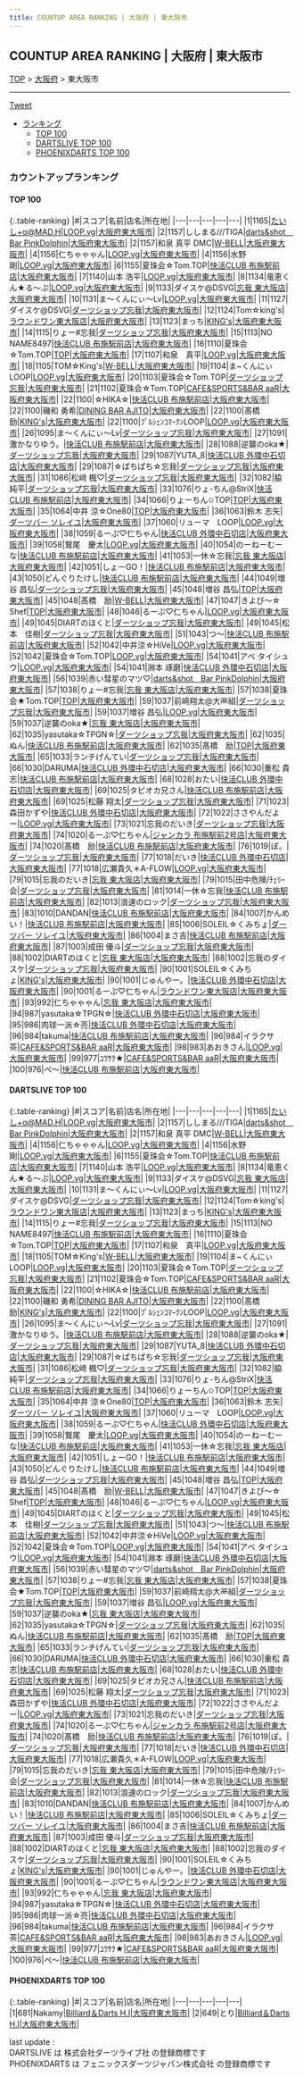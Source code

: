 ```yaml
---
title: COUNTUP AREA RANKING | 大阪府 | 東大阪市
---
```

## COUNTUP AREA RANKING | 大阪府 | 東大阪市

[TOP](/darts/rank/) > [大阪府](/darts/rank/大阪府/) > 東大阪市

___

<a href="https://twitter.com/share?ref_src=twsrc%5Etfw" data-text="COUNTUP AREA RANKING | 大阪府東大阪市" class="twitter-share-button" data-hashtags="DARTSLIVE,PHOENIXDARTS,darts,ダーツ" data-show-count="false">Tweet</a>

* [ランキング](#カウントアップランキング)
    * [TOP 100](#top-100)
    * [DARTSLIVE TOP 100](#dartslive-top-100)
    * [PHOENIXDARTS TOP 100](#phoenixdarts-top-100)

### カウントアップランキング

#### TOP 100



{:.table-ranking}
|#|スコア|名前|店名|所在地|
|---|---|---|---|---|
|1|1165|<span class="rank-name-dl">たいし+α@MAD.H</span>|<a href="https://search.dartslive.com/jp/shop/b6948111c4dc3945b21333aee1bd51e4">LOOP.vg</a>|<a href="/darts/rank/大阪府/東大阪市">大阪府東大阪市</a>|
|2|1157|<span class="rank-name-dl">ししまる///TIGA</span>|<a href="https://search.dartslive.com/jp/shop/57e3c0ca561370800d9b047a20a7ba1e">darts&shot　Bar PinkDolphin</a>|<a href="/darts/rank/大阪府/東大阪市">大阪府東大阪市</a>|
|2|1157|<span class="rank-name-dl">和泉 真平 DMC</span>|<a href="https://search.dartslive.com/jp/shop/b031f60216b38cc928032249b44395af">W-BELL</a>|<a href="/darts/rank/大阪府/東大阪市">大阪府東大阪市</a>|
|4|1156|<span class="rank-name-dl">仁ちゃゃゃん</span>|<a href="https://search.dartslive.com/jp/shop/b6948111c4dc3945b21333aee1bd51e4">LOOP.vg</a>|<a href="/darts/rank/大阪府/東大阪市">大阪府東大阪市</a>|
|4|1156|<span class="rank-name-dl">水野 剛</span>|<a href="https://search.dartslive.com/jp/shop/b6948111c4dc3945b21333aee1bd51e4">LOOP.vg</a>|<a href="/darts/rank/大阪府/東大阪市">大阪府東大阪市</a>|
|6|1155|<span class="rank-name-dl">夏珠会☆Tom.TOP</span>|<a href="https://search.dartslive.com/jp/shop/c7557ee3c7fea4acfec1ae84bb28bd87">快活CLUB 布施駅前店</a>|<a href="/darts/rank/大阪府/東大阪市">大阪府東大阪市</a>|
|7|1140|<span class="rank-name-dl">山本 浩平</span>|<a href="https://search.dartslive.com/jp/shop/b6948111c4dc3945b21333aee1bd51e4">LOOP.vg</a>|<a href="/darts/rank/大阪府/東大阪市">大阪府東大阪市</a>|
|8|1134|<span class="rank-name-dl">竜恵くん★る〜ぷ</span>|<a href="https://search.dartslive.com/jp/shop/b6948111c4dc3945b21333aee1bd51e4">LOOP.vg</a>|<a href="/darts/rank/大阪府/東大阪市">大阪府東大阪市</a>|
|9|1133|<span class="rank-name-dl">ダイスケ@DSVG</span>|<a href="https://search.dartslive.com/jp/shop/ac96236d2cf4abce58d385ea46352d8f">忘我 東大阪店</a>|<a href="/darts/rank/大阪府/東大阪市">大阪府東大阪市</a>|
|10|1131|<span class="rank-name-dl">ま〜くんにぃ〜Lv</span>|<a href="https://search.dartslive.com/jp/shop/b6948111c4dc3945b21333aee1bd51e4">LOOP.vg</a>|<a href="/darts/rank/大阪府/東大阪市">大阪府東大阪市</a>|
|11|1127|<span class="rank-name-dl">ダイスケ@DSVG</span>|<a href="https://search.dartslive.com/jp/shop/1827fb2869413bc9790ab824ce8730e5">ダーツショップ忘我</a>|<a href="/darts/rank/大阪府/東大阪市">大阪府東大阪市</a>|
|12|1124|<span class="rank-name-dl">Tom☆king&#x27;s</span>|<a href="https://search.dartslive.com/jp/shop/bc77c51069abed420d9b047a20a7ba1e">ラウンドワン東大阪店</a>|<a href="/darts/rank/大阪府/東大阪市">大阪府東大阪市</a>|
|13|1123|<span class="rank-name-dl">まっち</span>|<a href="https://search.dartslive.com/jp/shop/c2203ad72cfd71e9a3f63593b5358cc4">KING's</a>|<a href="/darts/rank/大阪府/東大阪市">大阪府東大阪市</a>|
|14|1115|<span class="rank-name-dl">りょー#忘我</span>|<a href="https://search.dartslive.com/jp/shop/1827fb2869413bc9790ab824ce8730e5">ダーツショップ忘我</a>|<a href="/darts/rank/大阪府/東大阪市">大阪府東大阪市</a>|
|15|1113|<span class="rank-name-dl">NO NAME8497</span>|<a href="https://search.dartslive.com/jp/shop/c7557ee3c7fea4acfec1ae84bb28bd87">快活CLUB 布施駅前店</a>|<a href="/darts/rank/大阪府/東大阪市">大阪府東大阪市</a>|
|16|1110|<span class="rank-name-dl">夏珠会☆Tom.TOP</span>|<a href="https://search.dartslive.com/jp/shop/ed7bc028d0a626e20d9b047a20a7ba1e">TOP</a>|<a href="/darts/rank/大阪府/東大阪市">大阪府東大阪市</a>|
|17|1107|<span class="rank-name-dl">和泉　真平</span>|<a href="https://search.dartslive.com/jp/shop/b6948111c4dc3945b21333aee1bd51e4">LOOP.vg</a>|<a href="/darts/rank/大阪府/東大阪市">大阪府東大阪市</a>|
|18|1105|<span class="rank-name-dl">TOM☆King&#x27;s</span>|<a href="https://search.dartslive.com/jp/shop/b031f60216b38cc928032249b44395af">W-BELL</a>|<a href="/darts/rank/大阪府/東大阪市">大阪府東大阪市</a>|
|19|1104|<span class="rank-name-dl">ま~くんにぃLOOP</span>|<a href="https://search.dartslive.com/jp/shop/b6948111c4dc3945b21333aee1bd51e4">LOOP.vg</a>|<a href="/darts/rank/大阪府/東大阪市">大阪府東大阪市</a>|
|20|1103|<span class="rank-name-dl">夏珠会☆Tom.TOP</span>|<a href="https://search.dartslive.com/jp/shop/1827fb2869413bc9790ab824ce8730e5">ダーツショップ忘我</a>|<a href="/darts/rank/大阪府/東大阪市">大阪府東大阪市</a>|
|21|1102|<span class="rank-name-dl">夏珠会☆Tom.TOP</span>|<a href="https://search.dartslive.com/jp/shop/3e38045bd829cf530d9b047a20a7ba1e">CAFE&SPORTS&BAR aaR</a>|<a href="/darts/rank/大阪府/東大阪市">大阪府東大阪市</a>|
|22|1100|<span class="rank-name-dl">☆HIKA☆</span>|<a href="https://search.dartslive.com/jp/shop/c7557ee3c7fea4acfec1ae84bb28bd87">快活CLUB 布施駅前店</a>|<a href="/darts/rank/大阪府/東大阪市">大阪府東大阪市</a>|
|22|1100|<span class="rank-name-dl">磯和 勇希</span>|<a href="https://search.dartslive.com/jp/shop/2536e274a203726f0d9b047a20a7ba1e">DINING BAR AJITO</a>|<a href="/darts/rank/大阪府/東大阪市">大阪府東大阪市</a>|
|22|1100|<span class="rank-name-dl">髙橋　励</span>|<a href="https://search.dartslive.com/jp/shop/c2203ad72cfd71e9a3f63593b5358cc4">KING's</a>|<a href="/darts/rank/大阪府/東大阪市">大阪府東大阪市</a>|
|22|1100|<span class="rank-name-dl">ﾌﾟﾙｼｪﾝｺﾏｰｸﾝLOOP</span>|<a href="https://search.dartslive.com/jp/shop/b6948111c4dc3945b21333aee1bd51e4">LOOP.vg</a>|<a href="/darts/rank/大阪府/東大阪市">大阪府東大阪市</a>|
|26|1095|<span class="rank-name-dl">ま〜くんにぃ〜Lv</span>|<a href="https://search.dartslive.com/jp/shop/1827fb2869413bc9790ab824ce8730e5">ダーツショップ忘我</a>|<a href="/darts/rank/大阪府/東大阪市">大阪府東大阪市</a>|
|27|1091|<span class="rank-name-dl">激かなりゆう。</span>|<a href="https://search.dartslive.com/jp/shop/c7557ee3c7fea4acfec1ae84bb28bd87">快活CLUB 布施駅前店</a>|<a href="/darts/rank/大阪府/東大阪市">大阪府東大阪市</a>|
|28|1088|<span class="rank-name-dl">逆襲のoka★</span>|<a href="https://search.dartslive.com/jp/shop/1827fb2869413bc9790ab824ce8730e5">ダーツショップ忘我</a>|<a href="/darts/rank/大阪府/東大阪市">大阪府東大阪市</a>|
|29|1087|<span class="rank-name-dl">YUTA_8</span>|<a href="https://search.dartslive.com/jp/shop/e195f48f408ae4fcb21333aee1bd51e4">快活CLUB 外環中石切店</a>|<a href="/darts/rank/大阪府/東大阪市">大阪府東大阪市</a>|
|29|1087|<span class="rank-name-dl">☆ぱちぱち☆忘我</span>|<a href="https://search.dartslive.com/jp/shop/1827fb2869413bc9790ab824ce8730e5">ダーツショップ忘我</a>|<a href="/darts/rank/大阪府/東大阪市">大阪府東大阪市</a>|
|31|1086|<span class="rank-name-dl">松﨑 楓♡‬</span>|<a href="https://search.dartslive.com/jp/shop/1827fb2869413bc9790ab824ce8730e5">ダーツショップ忘我</a>|<a href="/darts/rank/大阪府/東大阪市">大阪府東大阪市</a>|
|32|1082|<span class="rank-name-dl">脇 純平</span>|<a href="https://search.dartslive.com/jp/shop/1827fb2869413bc9790ab824ce8730e5">ダーツショップ忘我</a>|<a href="/darts/rank/大阪府/東大阪市">大阪府東大阪市</a>|
|33|1076|<span class="rank-name-dl">りょ-ちん@StriX</span>|<a href="https://search.dartslive.com/jp/shop/c7557ee3c7fea4acfec1ae84bb28bd87">快活CLUB 布施駅前店</a>|<a href="/darts/rank/大阪府/東大阪市">大阪府東大阪市</a>|
|34|1066|<span class="rank-name-dl">りょーちん✩TOP</span>|<a href="https://search.dartslive.com/jp/shop/ed7bc028d0a626e20d9b047a20a7ba1e">TOP</a>|<a href="/darts/rank/大阪府/東大阪市">大阪府東大阪市</a>|
|35|1064|<span class="rank-name-dl">中井 涼☆One80</span>|<a href="https://search.dartslive.com/jp/shop/ed7bc028d0a626e20d9b047a20a7ba1e">TOP</a>|<a href="/darts/rank/大阪府/東大阪市">大阪府東大阪市</a>|
|36|1063|<span class="rank-name-dl">鈴木 志矢</span>|<a href="https://search.dartslive.com/jp/shop/ac36548c0272f8f40d9b047a20a7ba1e">ダーツバー ソレイユ</a>|<a href="/darts/rank/大阪府/東大阪市">大阪府東大阪市</a>|
|37|1060|<span class="rank-name-dl">リューマ　LOOP</span>|<a href="https://search.dartslive.com/jp/shop/b6948111c4dc3945b21333aee1bd51e4">LOOP.vg</a>|<a href="/darts/rank/大阪府/東大阪市">大阪府東大阪市</a>|
|38|1059|<span class="rank-name-dl">るーぷ♡仁ちゃん</span>|<a href="https://search.dartslive.com/jp/shop/e195f48f408ae4fcb21333aee1bd51e4">快活CLUB 外環中石切店</a>|<a href="/darts/rank/大阪府/東大阪市">大阪府東大阪市</a>|
|39|1058|<span class="rank-name-dl">鷲尾　慶太</span>|<a href="https://search.dartslive.com/jp/shop/b6948111c4dc3945b21333aee1bd51e4">LOOP.vg</a>|<a href="/darts/rank/大阪府/東大阪市">大阪府東大阪市</a>|
|40|1054|<span class="rank-name-dl">のーねーむーな</span>|<a href="https://search.dartslive.com/jp/shop/c7557ee3c7fea4acfec1ae84bb28bd87">快活CLUB 布施駅前店</a>|<a href="/darts/rank/大阪府/東大阪市">大阪府東大阪市</a>|
|41|1053|<span class="rank-name-dl">一休☆忘我</span>|<a href="https://search.dartslive.com/jp/shop/ac96236d2cf4abce58d385ea46352d8f">忘我 東大阪店</a>|<a href="/darts/rank/大阪府/東大阪市">大阪府東大阪市</a>|
|42|1051|<span class="rank-name-dl">しょーGO！</span>|<a href="https://search.dartslive.com/jp/shop/c7557ee3c7fea4acfec1ae84bb28bd87">快活CLUB 布施駅前店</a>|<a href="/darts/rank/大阪府/東大阪市">大阪府東大阪市</a>|
|43|1050|<span class="rank-name-dl">どんぐりたけし</span>|<a href="https://search.dartslive.com/jp/shop/c7557ee3c7fea4acfec1ae84bb28bd87">快活CLUB 布施駅前店</a>|<a href="/darts/rank/大阪府/東大阪市">大阪府東大阪市</a>|
|44|1049|<span class="rank-name-dl">増谷 昌弘</span>|<a href="https://search.dartslive.com/jp/shop/1827fb2869413bc9790ab824ce8730e5">ダーツショップ忘我</a>|<a href="/darts/rank/大阪府/東大阪市">大阪府東大阪市</a>|
|45|1048|<span class="rank-name-dl">増谷 昌弘</span>|<a href="https://search.dartslive.com/jp/shop/ed7bc028d0a626e20d9b047a20a7ba1e">TOP</a>|<a href="/darts/rank/大阪府/東大阪市">大阪府東大阪市</a>|
|45|1048|<span class="rank-name-dl">髙橋　励</span>|<a href="https://search.dartslive.com/jp/shop/b031f60216b38cc928032249b44395af">W-BELL</a>|<a href="/darts/rank/大阪府/東大阪市">大阪府東大阪市</a>|
|47|1047|<span class="rank-name-dl">きよぴ〜☆ Shef</span>|<a href="https://search.dartslive.com/jp/shop/ed7bc028d0a626e20d9b047a20a7ba1e">TOP</a>|<a href="/darts/rank/大阪府/東大阪市">大阪府東大阪市</a>|
|48|1046|<span class="rank-name-dl">るーぷ♡仁ちゃん</span>|<a href="https://search.dartslive.com/jp/shop/b6948111c4dc3945b21333aee1bd51e4">LOOP.vg</a>|<a href="/darts/rank/大阪府/東大阪市">大阪府東大阪市</a>|
|49|1045|<span class="rank-name-dl">DIARTのほくと</span>|<a href="https://search.dartslive.com/jp/shop/1827fb2869413bc9790ab824ce8730e5">ダーツショップ忘我</a>|<a href="/darts/rank/大阪府/東大阪市">大阪府東大阪市</a>|
|49|1045|<span class="rank-name-dl">松本　佳樹</span>|<a href="https://search.dartslive.com/jp/shop/1827fb2869413bc9790ab824ce8730e5">ダーツショップ忘我</a>|<a href="/darts/rank/大阪府/東大阪市">大阪府東大阪市</a>|
|51|1043|<span class="rank-name-dl">つ〜</span>|<a href="https://search.dartslive.com/jp/shop/c7557ee3c7fea4acfec1ae84bb28bd87">快活CLUB 布施駅前店</a>|<a href="/darts/rank/大阪府/東大阪市">大阪府東大阪市</a>|
|52|1042|<span class="rank-name-dl">中井涼☆HiVe</span>|<a href="https://search.dartslive.com/jp/shop/b6948111c4dc3945b21333aee1bd51e4">LOOP.vg</a>|<a href="/darts/rank/大阪府/東大阪市">大阪府東大阪市</a>|
|52|1042|<span class="rank-name-dl">夏珠会☆Tom.TOP</span>|<a href="https://search.dartslive.com/jp/shop/b6948111c4dc3945b21333aee1bd51e4">LOOP.vg</a>|<a href="/darts/rank/大阪府/東大阪市">大阪府東大阪市</a>|
|54|1041|<span class="rank-name-dl">アベ タイシュウ</span>|<a href="https://search.dartslive.com/jp/shop/b6948111c4dc3945b21333aee1bd51e4">LOOP.vg</a>|<a href="/darts/rank/大阪府/東大阪市">大阪府東大阪市</a>|
|54|1041|<span class="rank-name-dl">淵本 琢磨</span>|<a href="https://search.dartslive.com/jp/shop/e195f48f408ae4fcb21333aee1bd51e4">快活CLUB 外環中石切店</a>|<a href="/darts/rank/大阪府/東大阪市">大阪府東大阪市</a>|
|56|1039|<span class="rank-name-dl">赤い彗星のマツ♡</span>|<a href="https://search.dartslive.com/jp/shop/57e3c0ca561370800d9b047a20a7ba1e">darts&shot　Bar PinkDolphin</a>|<a href="/darts/rank/大阪府/東大阪市">大阪府東大阪市</a>|
|57|1038|<span class="rank-name-dl">りょー#忘我</span>|<a href="https://search.dartslive.com/jp/shop/ac96236d2cf4abce58d385ea46352d8f">忘我 東大阪店</a>|<a href="/darts/rank/大阪府/東大阪市">大阪府東大阪市</a>|
|57|1038|<span class="rank-name-dl">夏珠会★Tom.TOP</span>|<a href="https://search.dartslive.com/jp/shop/ed7bc028d0a626e20d9b047a20a7ba1e">TOP</a>|<a href="/darts/rank/大阪府/東大阪市">大阪府東大阪市</a>|
|59|1037|<span class="rank-name-dl">前崎翔太@大襾組</span>|<a href="https://search.dartslive.com/jp/shop/1827fb2869413bc9790ab824ce8730e5">ダーツショップ忘我</a>|<a href="/darts/rank/大阪府/東大阪市">大阪府東大阪市</a>|
|59|1037|<span class="rank-name-dl">増谷 昌弘</span>|<a href="https://search.dartslive.com/jp/shop/b6948111c4dc3945b21333aee1bd51e4">LOOP.vg</a>|<a href="/darts/rank/大阪府/東大阪市">大阪府東大阪市</a>|
|59|1037|<span class="rank-name-dl">逆襲のoka★</span>|<a href="https://search.dartslive.com/jp/shop/ac96236d2cf4abce58d385ea46352d8f">忘我 東大阪店</a>|<a href="/darts/rank/大阪府/東大阪市">大阪府東大阪市</a>|
|62|1035|<span class="rank-name-dl">yasutaka☆TPGN☆</span>|<a href="https://search.dartslive.com/jp/shop/1827fb2869413bc9790ab824ce8730e5">ダーツショップ忘我</a>|<a href="/darts/rank/大阪府/東大阪市">大阪府東大阪市</a>|
|62|1035|<span class="rank-name-dl">ぬん</span>|<a href="https://search.dartslive.com/jp/shop/c7557ee3c7fea4acfec1ae84bb28bd87">快活CLUB 布施駅前店</a>|<a href="/darts/rank/大阪府/東大阪市">大阪府東大阪市</a>|
|62|1035|<span class="rank-name-dl">髙橋　励</span>|<a href="https://search.dartslive.com/jp/shop/ed7bc028d0a626e20d9b047a20a7ba1e">TOP</a>|<a href="/darts/rank/大阪府/東大阪市">大阪府東大阪市</a>|
|65|1033|<span class="rank-name-dl">ランチげんてい</span>|<a href="https://search.dartslive.com/jp/shop/1827fb2869413bc9790ab824ce8730e5">ダーツショップ忘我</a>|<a href="/darts/rank/大阪府/東大阪市">大阪府東大阪市</a>|
|66|1030|<span class="rank-name-dl">DARUMA</span>|<a href="https://search.dartslive.com/jp/shop/e195f48f408ae4fcb21333aee1bd51e4">快活CLUB 外環中石切店</a>|<a href="/darts/rank/大阪府/東大阪市">大阪府東大阪市</a>|
|66|1030|<span class="rank-name-dl">重松 貴志</span>|<a href="https://search.dartslive.com/jp/shop/c7557ee3c7fea4acfec1ae84bb28bd87">快活CLUB 布施駅前店</a>|<a href="/darts/rank/大阪府/東大阪市">大阪府東大阪市</a>|
|68|1028|<span class="rank-name-dl">おたい</span>|<a href="https://search.dartslive.com/jp/shop/e195f48f408ae4fcb21333aee1bd51e4">快活CLUB 外環中石切店</a>|<a href="/darts/rank/大阪府/東大阪市">大阪府東大阪市</a>|
|69|1025|<span class="rank-name-dl">タピオカ兄さん</span>|<a href="https://search.dartslive.com/jp/shop/c7557ee3c7fea4acfec1ae84bb28bd87">快活CLUB 布施駅前店</a>|<a href="/darts/rank/大阪府/東大阪市">大阪府東大阪市</a>|
|69|1025|<span class="rank-name-dl">松藤 翔太</span>|<a href="https://search.dartslive.com/jp/shop/1827fb2869413bc9790ab824ce8730e5">ダーツショップ忘我</a>|<a href="/darts/rank/大阪府/東大阪市">大阪府東大阪市</a>|
|71|1023|<span class="rank-name-dl">森田かずや</span>|<a href="https://search.dartslive.com/jp/shop/e195f48f408ae4fcb21333aee1bd51e4">快活CLUB 外環中石切店</a>|<a href="/darts/rank/大阪府/東大阪市">大阪府東大阪市</a>|
|72|1022|<span class="rank-name-dl">ささやんだよー</span>|<a href="https://search.dartslive.com/jp/shop/b6948111c4dc3945b21333aee1bd51e4">LOOP.vg</a>|<a href="/darts/rank/大阪府/東大阪市">大阪府東大阪市</a>|
|73|1021|<span class="rank-name-dl">忘我のだいき</span>|<a href="https://search.dartslive.com/jp/shop/1827fb2869413bc9790ab824ce8730e5">ダーツショップ忘我</a>|<a href="/darts/rank/大阪府/東大阪市">大阪府東大阪市</a>|
|74|1020|<span class="rank-name-dl">るーぷ♡仁ちゃん</span>|<a href="https://search.dartslive.com/jp/shop/fbf9bfd2c6d19d88fec1ae84bb28bd87">ジャンカラ 布施駅前2号店</a>|<a href="/darts/rank/大阪府/東大阪市">大阪府東大阪市</a>|
|74|1020|<span class="rank-name-dl">髙橋　励</span>|<a href="https://search.dartslive.com/jp/shop/c7557ee3c7fea4acfec1ae84bb28bd87">快活CLUB 布施駅前店</a>|<a href="/darts/rank/大阪府/東大阪市">大阪府東大阪市</a>|
|76|1019|<span class="rank-name-dl">ぽ。</span>|<a href="https://search.dartslive.com/jp/shop/1827fb2869413bc9790ab824ce8730e5">ダーツショップ忘我</a>|<a href="/darts/rank/大阪府/東大阪市">大阪府東大阪市</a>|
|77|1018|<span class="rank-name-dl">だいき</span>|<a href="https://search.dartslive.com/jp/shop/e195f48f408ae4fcb21333aee1bd51e4">快活CLUB 外環中石切店</a>|<a href="/darts/rank/大阪府/東大阪市">大阪府東大阪市</a>|
|77|1018|<span class="rank-name-dl">広瀬貴久＊A-FLOW</span>|<a href="https://search.dartslive.com/jp/shop/b6948111c4dc3945b21333aee1bd51e4">LOOP.vg</a>|<a href="/darts/rank/大阪府/東大阪市">大阪府東大阪市</a>|
|79|1015|<span class="rank-name-dl">忘我のだいき</span>|<a href="https://search.dartslive.com/jp/shop/ac96236d2cf4abce58d385ea46352d8f">忘我 東大阪店</a>|<a href="/darts/rank/大阪府/東大阪市">大阪府東大阪市</a>|
|79|1015|<span class="rank-name-dl">田中危険/ﾁｪﾘｰ会</span>|<a href="https://search.dartslive.com/jp/shop/1827fb2869413bc9790ab824ce8730e5">ダーツショップ忘我</a>|<a href="/darts/rank/大阪府/東大阪市">大阪府東大阪市</a>|
|81|1014|<span class="rank-name-dl">一休☆忘我</span>|<a href="https://search.dartslive.com/jp/shop/c7557ee3c7fea4acfec1ae84bb28bd87">快活CLUB 布施駅前店</a>|<a href="/darts/rank/大阪府/東大阪市">大阪府東大阪市</a>|
|82|1013|<span class="rank-name-dl">浪速のロック</span>|<a href="https://search.dartslive.com/jp/shop/1827fb2869413bc9790ab824ce8730e5">ダーツショップ忘我</a>|<a href="/darts/rank/大阪府/東大阪市">大阪府東大阪市</a>|
|83|1010|<span class="rank-name-dl">DANDAN</span>|<a href="https://search.dartslive.com/jp/shop/c7557ee3c7fea4acfec1ae84bb28bd87">快活CLUB 布施駅前店</a>|<a href="/darts/rank/大阪府/東大阪市">大阪府東大阪市</a>|
|84|1007|<span class="rank-name-dl">かんめい！</span>|<a href="https://search.dartslive.com/jp/shop/c7557ee3c7fea4acfec1ae84bb28bd87">快活CLUB 布施駅前店</a>|<a href="/darts/rank/大阪府/東大阪市">大阪府東大阪市</a>|
|85|1006|<span class="rank-name-dl">SOLEIL☆くみちょ</span>|<a href="https://search.dartslive.com/jp/shop/ac36548c0272f8f40d9b047a20a7ba1e">ダーツバー ソレイユ</a>|<a href="/darts/rank/大阪府/東大阪市">大阪府東大阪市</a>|
|86|1004|<span class="rank-name-dl">まさ吉</span>|<a href="https://search.dartslive.com/jp/shop/c7557ee3c7fea4acfec1ae84bb28bd87">快活CLUB 布施駅前店</a>|<a href="/darts/rank/大阪府/東大阪市">大阪府東大阪市</a>|
|87|1003|<span class="rank-name-dl">成田 優斗</span>|<a href="https://search.dartslive.com/jp/shop/1827fb2869413bc9790ab824ce8730e5">ダーツショップ忘我</a>|<a href="/darts/rank/大阪府/東大阪市">大阪府東大阪市</a>|
|88|1002|<span class="rank-name-dl">DIARTのほくと</span>|<a href="https://search.dartslive.com/jp/shop/ac96236d2cf4abce58d385ea46352d8f">忘我 東大阪店</a>|<a href="/darts/rank/大阪府/東大阪市">大阪府東大阪市</a>|
|88|1002|<span class="rank-name-dl">忘我のダイスケ</span>|<a href="https://search.dartslive.com/jp/shop/1827fb2869413bc9790ab824ce8730e5">ダーツショップ忘我</a>|<a href="/darts/rank/大阪府/東大阪市">大阪府東大阪市</a>|
|90|1001|<span class="rank-name-dl">SOLEIL☆くみちょ</span>|<a href="https://search.dartslive.com/jp/shop/c2203ad72cfd71e9a3f63593b5358cc4">KING's</a>|<a href="/darts/rank/大阪府/東大阪市">大阪府東大阪市</a>|
|90|1001|<span class="rank-name-dl">じゅんやー。</span>|<a href="https://search.dartslive.com/jp/shop/e195f48f408ae4fcb21333aee1bd51e4">快活CLUB 外環中石切店</a>|<a href="/darts/rank/大阪府/東大阪市">大阪府東大阪市</a>|
|90|1001|<span class="rank-name-dl">るーぷ♡仁ちゃん</span>|<a href="https://search.dartslive.com/jp/shop/bc77c51069abed420d9b047a20a7ba1e">ラウンドワン東大阪店</a>|<a href="/darts/rank/大阪府/東大阪市">大阪府東大阪市</a>|
|93|992|<span class="rank-name-dl">仁ちゃゃゃん</span>|<a href="https://search.dartslive.com/jp/shop/ac96236d2cf4abce58d385ea46352d8f">忘我 東大阪店</a>|<a href="/darts/rank/大阪府/東大阪市">大阪府東大阪市</a>|
|94|987|<span class="rank-name-dl">yasutaka☆TPGN☆</span>|<a href="https://search.dartslive.com/jp/shop/e195f48f408ae4fcb21333aee1bd51e4">快活CLUB 外環中石切店</a>|<a href="/darts/rank/大阪府/東大阪市">大阪府東大阪市</a>|
|95|986|<span class="rank-name-dl">肉球一派☆亮</span>|<a href="https://search.dartslive.com/jp/shop/e195f48f408ae4fcb21333aee1bd51e4">快活CLUB 外環中石切店</a>|<a href="/darts/rank/大阪府/東大阪市">大阪府東大阪市</a>|
|96|984|<span class="rank-name-dl">takuma</span>|<a href="https://search.dartslive.com/jp/shop/c7557ee3c7fea4acfec1ae84bb28bd87">快活CLUB 布施駅前店</a>|<a href="/darts/rank/大阪府/東大阪市">大阪府東大阪市</a>|
|96|984|<span class="rank-name-dl">イラクサ茶</span>|<a href="https://search.dartslive.com/jp/shop/3e38045bd829cf530d9b047a20a7ba1e">CAFE&SPORTS&BAR aaR</a>|<a href="/darts/rank/大阪府/東大阪市">大阪府東大阪市</a>|
|98|983|<span class="rank-name-dl">あおきさん</span>|<a href="https://search.dartslive.com/jp/shop/b6948111c4dc3945b21333aee1bd51e4">LOOP.vg</a>|<a href="/darts/rank/大阪府/東大阪市">大阪府東大阪市</a>|
|99|977|<span class="rank-name-dl">ﾕｳｻｸ★</span>|<a href="https://search.dartslive.com/jp/shop/3e38045bd829cf530d9b047a20a7ba1e">CAFE&SPORTS&BAR aaR</a>|<a href="/darts/rank/大阪府/東大阪市">大阪府東大阪市</a>|
|100|976|<span class="rank-name-dl">ぺ～</span>|<a href="https://search.dartslive.com/jp/shop/c7557ee3c7fea4acfec1ae84bb28bd87">快活CLUB 布施駅前店</a>|<a href="/darts/rank/大阪府/東大阪市">大阪府東大阪市</a>|


#### DARTSLIVE TOP 100



{:.table-ranking}
|#|スコア|名前|店名|所在地|
|---|---|---|---|---|
|1|1165|<span class="rank-name-dl">たいし+α@MAD.H</span>|<a href="https://search.dartslive.com/jp/shop/b6948111c4dc3945b21333aee1bd51e4">LOOP.vg</a>|<a href="/darts/rank/大阪府/東大阪市">大阪府東大阪市</a>|
|2|1157|<span class="rank-name-dl">ししまる///TIGA</span>|<a href="https://search.dartslive.com/jp/shop/57e3c0ca561370800d9b047a20a7ba1e">darts&shot　Bar PinkDolphin</a>|<a href="/darts/rank/大阪府/東大阪市">大阪府東大阪市</a>|
|2|1157|<span class="rank-name-dl">和泉 真平 DMC</span>|<a href="https://search.dartslive.com/jp/shop/b031f60216b38cc928032249b44395af">W-BELL</a>|<a href="/darts/rank/大阪府/東大阪市">大阪府東大阪市</a>|
|4|1156|<span class="rank-name-dl">仁ちゃゃゃん</span>|<a href="https://search.dartslive.com/jp/shop/b6948111c4dc3945b21333aee1bd51e4">LOOP.vg</a>|<a href="/darts/rank/大阪府/東大阪市">大阪府東大阪市</a>|
|4|1156|<span class="rank-name-dl">水野 剛</span>|<a href="https://search.dartslive.com/jp/shop/b6948111c4dc3945b21333aee1bd51e4">LOOP.vg</a>|<a href="/darts/rank/大阪府/東大阪市">大阪府東大阪市</a>|
|6|1155|<span class="rank-name-dl">夏珠会☆Tom.TOP</span>|<a href="https://search.dartslive.com/jp/shop/c7557ee3c7fea4acfec1ae84bb28bd87">快活CLUB 布施駅前店</a>|<a href="/darts/rank/大阪府/東大阪市">大阪府東大阪市</a>|
|7|1140|<span class="rank-name-dl">山本 浩平</span>|<a href="https://search.dartslive.com/jp/shop/b6948111c4dc3945b21333aee1bd51e4">LOOP.vg</a>|<a href="/darts/rank/大阪府/東大阪市">大阪府東大阪市</a>|
|8|1134|<span class="rank-name-dl">竜恵くん★る〜ぷ</span>|<a href="https://search.dartslive.com/jp/shop/b6948111c4dc3945b21333aee1bd51e4">LOOP.vg</a>|<a href="/darts/rank/大阪府/東大阪市">大阪府東大阪市</a>|
|9|1133|<span class="rank-name-dl">ダイスケ@DSVG</span>|<a href="https://search.dartslive.com/jp/shop/ac96236d2cf4abce58d385ea46352d8f">忘我 東大阪店</a>|<a href="/darts/rank/大阪府/東大阪市">大阪府東大阪市</a>|
|10|1131|<span class="rank-name-dl">ま〜くんにぃ〜Lv</span>|<a href="https://search.dartslive.com/jp/shop/b6948111c4dc3945b21333aee1bd51e4">LOOP.vg</a>|<a href="/darts/rank/大阪府/東大阪市">大阪府東大阪市</a>|
|11|1127|<span class="rank-name-dl">ダイスケ@DSVG</span>|<a href="https://search.dartslive.com/jp/shop/1827fb2869413bc9790ab824ce8730e5">ダーツショップ忘我</a>|<a href="/darts/rank/大阪府/東大阪市">大阪府東大阪市</a>|
|12|1124|<span class="rank-name-dl">Tom☆king&#x27;s</span>|<a href="https://search.dartslive.com/jp/shop/bc77c51069abed420d9b047a20a7ba1e">ラウンドワン東大阪店</a>|<a href="/darts/rank/大阪府/東大阪市">大阪府東大阪市</a>|
|13|1123|<span class="rank-name-dl">まっち</span>|<a href="https://search.dartslive.com/jp/shop/c2203ad72cfd71e9a3f63593b5358cc4">KING's</a>|<a href="/darts/rank/大阪府/東大阪市">大阪府東大阪市</a>|
|14|1115|<span class="rank-name-dl">りょー#忘我</span>|<a href="https://search.dartslive.com/jp/shop/1827fb2869413bc9790ab824ce8730e5">ダーツショップ忘我</a>|<a href="/darts/rank/大阪府/東大阪市">大阪府東大阪市</a>|
|15|1113|<span class="rank-name-dl">NO NAME8497</span>|<a href="https://search.dartslive.com/jp/shop/c7557ee3c7fea4acfec1ae84bb28bd87">快活CLUB 布施駅前店</a>|<a href="/darts/rank/大阪府/東大阪市">大阪府東大阪市</a>|
|16|1110|<span class="rank-name-dl">夏珠会☆Tom.TOP</span>|<a href="https://search.dartslive.com/jp/shop/ed7bc028d0a626e20d9b047a20a7ba1e">TOP</a>|<a href="/darts/rank/大阪府/東大阪市">大阪府東大阪市</a>|
|17|1107|<span class="rank-name-dl">和泉　真平</span>|<a href="https://search.dartslive.com/jp/shop/b6948111c4dc3945b21333aee1bd51e4">LOOP.vg</a>|<a href="/darts/rank/大阪府/東大阪市">大阪府東大阪市</a>|
|18|1105|<span class="rank-name-dl">TOM☆King&#x27;s</span>|<a href="https://search.dartslive.com/jp/shop/b031f60216b38cc928032249b44395af">W-BELL</a>|<a href="/darts/rank/大阪府/東大阪市">大阪府東大阪市</a>|
|19|1104|<span class="rank-name-dl">ま~くんにぃLOOP</span>|<a href="https://search.dartslive.com/jp/shop/b6948111c4dc3945b21333aee1bd51e4">LOOP.vg</a>|<a href="/darts/rank/大阪府/東大阪市">大阪府東大阪市</a>|
|20|1103|<span class="rank-name-dl">夏珠会☆Tom.TOP</span>|<a href="https://search.dartslive.com/jp/shop/1827fb2869413bc9790ab824ce8730e5">ダーツショップ忘我</a>|<a href="/darts/rank/大阪府/東大阪市">大阪府東大阪市</a>|
|21|1102|<span class="rank-name-dl">夏珠会☆Tom.TOP</span>|<a href="https://search.dartslive.com/jp/shop/3e38045bd829cf530d9b047a20a7ba1e">CAFE&SPORTS&BAR aaR</a>|<a href="/darts/rank/大阪府/東大阪市">大阪府東大阪市</a>|
|22|1100|<span class="rank-name-dl">☆HIKA☆</span>|<a href="https://search.dartslive.com/jp/shop/c7557ee3c7fea4acfec1ae84bb28bd87">快活CLUB 布施駅前店</a>|<a href="/darts/rank/大阪府/東大阪市">大阪府東大阪市</a>|
|22|1100|<span class="rank-name-dl">磯和 勇希</span>|<a href="https://search.dartslive.com/jp/shop/2536e274a203726f0d9b047a20a7ba1e">DINING BAR AJITO</a>|<a href="/darts/rank/大阪府/東大阪市">大阪府東大阪市</a>|
|22|1100|<span class="rank-name-dl">髙橋　励</span>|<a href="https://search.dartslive.com/jp/shop/c2203ad72cfd71e9a3f63593b5358cc4">KING's</a>|<a href="/darts/rank/大阪府/東大阪市">大阪府東大阪市</a>|
|22|1100|<span class="rank-name-dl">ﾌﾟﾙｼｪﾝｺﾏｰｸﾝLOOP</span>|<a href="https://search.dartslive.com/jp/shop/b6948111c4dc3945b21333aee1bd51e4">LOOP.vg</a>|<a href="/darts/rank/大阪府/東大阪市">大阪府東大阪市</a>|
|26|1095|<span class="rank-name-dl">ま〜くんにぃ〜Lv</span>|<a href="https://search.dartslive.com/jp/shop/1827fb2869413bc9790ab824ce8730e5">ダーツショップ忘我</a>|<a href="/darts/rank/大阪府/東大阪市">大阪府東大阪市</a>|
|27|1091|<span class="rank-name-dl">激かなりゆう。</span>|<a href="https://search.dartslive.com/jp/shop/c7557ee3c7fea4acfec1ae84bb28bd87">快活CLUB 布施駅前店</a>|<a href="/darts/rank/大阪府/東大阪市">大阪府東大阪市</a>|
|28|1088|<span class="rank-name-dl">逆襲のoka★</span>|<a href="https://search.dartslive.com/jp/shop/1827fb2869413bc9790ab824ce8730e5">ダーツショップ忘我</a>|<a href="/darts/rank/大阪府/東大阪市">大阪府東大阪市</a>|
|29|1087|<span class="rank-name-dl">YUTA_8</span>|<a href="https://search.dartslive.com/jp/shop/e195f48f408ae4fcb21333aee1bd51e4">快活CLUB 外環中石切店</a>|<a href="/darts/rank/大阪府/東大阪市">大阪府東大阪市</a>|
|29|1087|<span class="rank-name-dl">☆ぱちぱち☆忘我</span>|<a href="https://search.dartslive.com/jp/shop/1827fb2869413bc9790ab824ce8730e5">ダーツショップ忘我</a>|<a href="/darts/rank/大阪府/東大阪市">大阪府東大阪市</a>|
|31|1086|<span class="rank-name-dl">松﨑 楓♡‬</span>|<a href="https://search.dartslive.com/jp/shop/1827fb2869413bc9790ab824ce8730e5">ダーツショップ忘我</a>|<a href="/darts/rank/大阪府/東大阪市">大阪府東大阪市</a>|
|32|1082|<span class="rank-name-dl">脇 純平</span>|<a href="https://search.dartslive.com/jp/shop/1827fb2869413bc9790ab824ce8730e5">ダーツショップ忘我</a>|<a href="/darts/rank/大阪府/東大阪市">大阪府東大阪市</a>|
|33|1076|<span class="rank-name-dl">りょ-ちん@StriX</span>|<a href="https://search.dartslive.com/jp/shop/c7557ee3c7fea4acfec1ae84bb28bd87">快活CLUB 布施駅前店</a>|<a href="/darts/rank/大阪府/東大阪市">大阪府東大阪市</a>|
|34|1066|<span class="rank-name-dl">りょーちん✩TOP</span>|<a href="https://search.dartslive.com/jp/shop/ed7bc028d0a626e20d9b047a20a7ba1e">TOP</a>|<a href="/darts/rank/大阪府/東大阪市">大阪府東大阪市</a>|
|35|1064|<span class="rank-name-dl">中井 涼☆One80</span>|<a href="https://search.dartslive.com/jp/shop/ed7bc028d0a626e20d9b047a20a7ba1e">TOP</a>|<a href="/darts/rank/大阪府/東大阪市">大阪府東大阪市</a>|
|36|1063|<span class="rank-name-dl">鈴木 志矢</span>|<a href="https://search.dartslive.com/jp/shop/ac36548c0272f8f40d9b047a20a7ba1e">ダーツバー ソレイユ</a>|<a href="/darts/rank/大阪府/東大阪市">大阪府東大阪市</a>|
|37|1060|<span class="rank-name-dl">リューマ　LOOP</span>|<a href="https://search.dartslive.com/jp/shop/b6948111c4dc3945b21333aee1bd51e4">LOOP.vg</a>|<a href="/darts/rank/大阪府/東大阪市">大阪府東大阪市</a>|
|38|1059|<span class="rank-name-dl">るーぷ♡仁ちゃん</span>|<a href="https://search.dartslive.com/jp/shop/e195f48f408ae4fcb21333aee1bd51e4">快活CLUB 外環中石切店</a>|<a href="/darts/rank/大阪府/東大阪市">大阪府東大阪市</a>|
|39|1058|<span class="rank-name-dl">鷲尾　慶太</span>|<a href="https://search.dartslive.com/jp/shop/b6948111c4dc3945b21333aee1bd51e4">LOOP.vg</a>|<a href="/darts/rank/大阪府/東大阪市">大阪府東大阪市</a>|
|40|1054|<span class="rank-name-dl">のーねーむーな</span>|<a href="https://search.dartslive.com/jp/shop/c7557ee3c7fea4acfec1ae84bb28bd87">快活CLUB 布施駅前店</a>|<a href="/darts/rank/大阪府/東大阪市">大阪府東大阪市</a>|
|41|1053|<span class="rank-name-dl">一休☆忘我</span>|<a href="https://search.dartslive.com/jp/shop/ac96236d2cf4abce58d385ea46352d8f">忘我 東大阪店</a>|<a href="/darts/rank/大阪府/東大阪市">大阪府東大阪市</a>|
|42|1051|<span class="rank-name-dl">しょーGO！</span>|<a href="https://search.dartslive.com/jp/shop/c7557ee3c7fea4acfec1ae84bb28bd87">快活CLUB 布施駅前店</a>|<a href="/darts/rank/大阪府/東大阪市">大阪府東大阪市</a>|
|43|1050|<span class="rank-name-dl">どんぐりたけし</span>|<a href="https://search.dartslive.com/jp/shop/c7557ee3c7fea4acfec1ae84bb28bd87">快活CLUB 布施駅前店</a>|<a href="/darts/rank/大阪府/東大阪市">大阪府東大阪市</a>|
|44|1049|<span class="rank-name-dl">増谷 昌弘</span>|<a href="https://search.dartslive.com/jp/shop/1827fb2869413bc9790ab824ce8730e5">ダーツショップ忘我</a>|<a href="/darts/rank/大阪府/東大阪市">大阪府東大阪市</a>|
|45|1048|<span class="rank-name-dl">増谷 昌弘</span>|<a href="https://search.dartslive.com/jp/shop/ed7bc028d0a626e20d9b047a20a7ba1e">TOP</a>|<a href="/darts/rank/大阪府/東大阪市">大阪府東大阪市</a>|
|45|1048|<span class="rank-name-dl">髙橋　励</span>|<a href="https://search.dartslive.com/jp/shop/b031f60216b38cc928032249b44395af">W-BELL</a>|<a href="/darts/rank/大阪府/東大阪市">大阪府東大阪市</a>|
|47|1047|<span class="rank-name-dl">きよぴ〜☆ Shef</span>|<a href="https://search.dartslive.com/jp/shop/ed7bc028d0a626e20d9b047a20a7ba1e">TOP</a>|<a href="/darts/rank/大阪府/東大阪市">大阪府東大阪市</a>|
|48|1046|<span class="rank-name-dl">るーぷ♡仁ちゃん</span>|<a href="https://search.dartslive.com/jp/shop/b6948111c4dc3945b21333aee1bd51e4">LOOP.vg</a>|<a href="/darts/rank/大阪府/東大阪市">大阪府東大阪市</a>|
|49|1045|<span class="rank-name-dl">DIARTのほくと</span>|<a href="https://search.dartslive.com/jp/shop/1827fb2869413bc9790ab824ce8730e5">ダーツショップ忘我</a>|<a href="/darts/rank/大阪府/東大阪市">大阪府東大阪市</a>|
|49|1045|<span class="rank-name-dl">松本　佳樹</span>|<a href="https://search.dartslive.com/jp/shop/1827fb2869413bc9790ab824ce8730e5">ダーツショップ忘我</a>|<a href="/darts/rank/大阪府/東大阪市">大阪府東大阪市</a>|
|51|1043|<span class="rank-name-dl">つ〜</span>|<a href="https://search.dartslive.com/jp/shop/c7557ee3c7fea4acfec1ae84bb28bd87">快活CLUB 布施駅前店</a>|<a href="/darts/rank/大阪府/東大阪市">大阪府東大阪市</a>|
|52|1042|<span class="rank-name-dl">中井涼☆HiVe</span>|<a href="https://search.dartslive.com/jp/shop/b6948111c4dc3945b21333aee1bd51e4">LOOP.vg</a>|<a href="/darts/rank/大阪府/東大阪市">大阪府東大阪市</a>|
|52|1042|<span class="rank-name-dl">夏珠会☆Tom.TOP</span>|<a href="https://search.dartslive.com/jp/shop/b6948111c4dc3945b21333aee1bd51e4">LOOP.vg</a>|<a href="/darts/rank/大阪府/東大阪市">大阪府東大阪市</a>|
|54|1041|<span class="rank-name-dl">アベ タイシュウ</span>|<a href="https://search.dartslive.com/jp/shop/b6948111c4dc3945b21333aee1bd51e4">LOOP.vg</a>|<a href="/darts/rank/大阪府/東大阪市">大阪府東大阪市</a>|
|54|1041|<span class="rank-name-dl">淵本 琢磨</span>|<a href="https://search.dartslive.com/jp/shop/e195f48f408ae4fcb21333aee1bd51e4">快活CLUB 外環中石切店</a>|<a href="/darts/rank/大阪府/東大阪市">大阪府東大阪市</a>|
|56|1039|<span class="rank-name-dl">赤い彗星のマツ♡</span>|<a href="https://search.dartslive.com/jp/shop/57e3c0ca561370800d9b047a20a7ba1e">darts&shot　Bar PinkDolphin</a>|<a href="/darts/rank/大阪府/東大阪市">大阪府東大阪市</a>|
|57|1038|<span class="rank-name-dl">りょー#忘我</span>|<a href="https://search.dartslive.com/jp/shop/ac96236d2cf4abce58d385ea46352d8f">忘我 東大阪店</a>|<a href="/darts/rank/大阪府/東大阪市">大阪府東大阪市</a>|
|57|1038|<span class="rank-name-dl">夏珠会★Tom.TOP</span>|<a href="https://search.dartslive.com/jp/shop/ed7bc028d0a626e20d9b047a20a7ba1e">TOP</a>|<a href="/darts/rank/大阪府/東大阪市">大阪府東大阪市</a>|
|59|1037|<span class="rank-name-dl">前崎翔太@大襾組</span>|<a href="https://search.dartslive.com/jp/shop/1827fb2869413bc9790ab824ce8730e5">ダーツショップ忘我</a>|<a href="/darts/rank/大阪府/東大阪市">大阪府東大阪市</a>|
|59|1037|<span class="rank-name-dl">増谷 昌弘</span>|<a href="https://search.dartslive.com/jp/shop/b6948111c4dc3945b21333aee1bd51e4">LOOP.vg</a>|<a href="/darts/rank/大阪府/東大阪市">大阪府東大阪市</a>|
|59|1037|<span class="rank-name-dl">逆襲のoka★</span>|<a href="https://search.dartslive.com/jp/shop/ac96236d2cf4abce58d385ea46352d8f">忘我 東大阪店</a>|<a href="/darts/rank/大阪府/東大阪市">大阪府東大阪市</a>|
|62|1035|<span class="rank-name-dl">yasutaka☆TPGN☆</span>|<a href="https://search.dartslive.com/jp/shop/1827fb2869413bc9790ab824ce8730e5">ダーツショップ忘我</a>|<a href="/darts/rank/大阪府/東大阪市">大阪府東大阪市</a>|
|62|1035|<span class="rank-name-dl">ぬん</span>|<a href="https://search.dartslive.com/jp/shop/c7557ee3c7fea4acfec1ae84bb28bd87">快活CLUB 布施駅前店</a>|<a href="/darts/rank/大阪府/東大阪市">大阪府東大阪市</a>|
|62|1035|<span class="rank-name-dl">髙橋　励</span>|<a href="https://search.dartslive.com/jp/shop/ed7bc028d0a626e20d9b047a20a7ba1e">TOP</a>|<a href="/darts/rank/大阪府/東大阪市">大阪府東大阪市</a>|
|65|1033|<span class="rank-name-dl">ランチげんてい</span>|<a href="https://search.dartslive.com/jp/shop/1827fb2869413bc9790ab824ce8730e5">ダーツショップ忘我</a>|<a href="/darts/rank/大阪府/東大阪市">大阪府東大阪市</a>|
|66|1030|<span class="rank-name-dl">DARUMA</span>|<a href="https://search.dartslive.com/jp/shop/e195f48f408ae4fcb21333aee1bd51e4">快活CLUB 外環中石切店</a>|<a href="/darts/rank/大阪府/東大阪市">大阪府東大阪市</a>|
|66|1030|<span class="rank-name-dl">重松 貴志</span>|<a href="https://search.dartslive.com/jp/shop/c7557ee3c7fea4acfec1ae84bb28bd87">快活CLUB 布施駅前店</a>|<a href="/darts/rank/大阪府/東大阪市">大阪府東大阪市</a>|
|68|1028|<span class="rank-name-dl">おたい</span>|<a href="https://search.dartslive.com/jp/shop/e195f48f408ae4fcb21333aee1bd51e4">快活CLUB 外環中石切店</a>|<a href="/darts/rank/大阪府/東大阪市">大阪府東大阪市</a>|
|69|1025|<span class="rank-name-dl">タピオカ兄さん</span>|<a href="https://search.dartslive.com/jp/shop/c7557ee3c7fea4acfec1ae84bb28bd87">快活CLUB 布施駅前店</a>|<a href="/darts/rank/大阪府/東大阪市">大阪府東大阪市</a>|
|69|1025|<span class="rank-name-dl">松藤 翔太</span>|<a href="https://search.dartslive.com/jp/shop/1827fb2869413bc9790ab824ce8730e5">ダーツショップ忘我</a>|<a href="/darts/rank/大阪府/東大阪市">大阪府東大阪市</a>|
|71|1023|<span class="rank-name-dl">森田かずや</span>|<a href="https://search.dartslive.com/jp/shop/e195f48f408ae4fcb21333aee1bd51e4">快活CLUB 外環中石切店</a>|<a href="/darts/rank/大阪府/東大阪市">大阪府東大阪市</a>|
|72|1022|<span class="rank-name-dl">ささやんだよー</span>|<a href="https://search.dartslive.com/jp/shop/b6948111c4dc3945b21333aee1bd51e4">LOOP.vg</a>|<a href="/darts/rank/大阪府/東大阪市">大阪府東大阪市</a>|
|73|1021|<span class="rank-name-dl">忘我のだいき</span>|<a href="https://search.dartslive.com/jp/shop/1827fb2869413bc9790ab824ce8730e5">ダーツショップ忘我</a>|<a href="/darts/rank/大阪府/東大阪市">大阪府東大阪市</a>|
|74|1020|<span class="rank-name-dl">るーぷ♡仁ちゃん</span>|<a href="https://search.dartslive.com/jp/shop/fbf9bfd2c6d19d88fec1ae84bb28bd87">ジャンカラ 布施駅前2号店</a>|<a href="/darts/rank/大阪府/東大阪市">大阪府東大阪市</a>|
|74|1020|<span class="rank-name-dl">髙橋　励</span>|<a href="https://search.dartslive.com/jp/shop/c7557ee3c7fea4acfec1ae84bb28bd87">快活CLUB 布施駅前店</a>|<a href="/darts/rank/大阪府/東大阪市">大阪府東大阪市</a>|
|76|1019|<span class="rank-name-dl">ぽ。</span>|<a href="https://search.dartslive.com/jp/shop/1827fb2869413bc9790ab824ce8730e5">ダーツショップ忘我</a>|<a href="/darts/rank/大阪府/東大阪市">大阪府東大阪市</a>|
|77|1018|<span class="rank-name-dl">だいき</span>|<a href="https://search.dartslive.com/jp/shop/e195f48f408ae4fcb21333aee1bd51e4">快活CLUB 外環中石切店</a>|<a href="/darts/rank/大阪府/東大阪市">大阪府東大阪市</a>|
|77|1018|<span class="rank-name-dl">広瀬貴久＊A-FLOW</span>|<a href="https://search.dartslive.com/jp/shop/b6948111c4dc3945b21333aee1bd51e4">LOOP.vg</a>|<a href="/darts/rank/大阪府/東大阪市">大阪府東大阪市</a>|
|79|1015|<span class="rank-name-dl">忘我のだいき</span>|<a href="https://search.dartslive.com/jp/shop/ac96236d2cf4abce58d385ea46352d8f">忘我 東大阪店</a>|<a href="/darts/rank/大阪府/東大阪市">大阪府東大阪市</a>|
|79|1015|<span class="rank-name-dl">田中危険/ﾁｪﾘｰ会</span>|<a href="https://search.dartslive.com/jp/shop/1827fb2869413bc9790ab824ce8730e5">ダーツショップ忘我</a>|<a href="/darts/rank/大阪府/東大阪市">大阪府東大阪市</a>|
|81|1014|<span class="rank-name-dl">一休☆忘我</span>|<a href="https://search.dartslive.com/jp/shop/c7557ee3c7fea4acfec1ae84bb28bd87">快活CLUB 布施駅前店</a>|<a href="/darts/rank/大阪府/東大阪市">大阪府東大阪市</a>|
|82|1013|<span class="rank-name-dl">浪速のロック</span>|<a href="https://search.dartslive.com/jp/shop/1827fb2869413bc9790ab824ce8730e5">ダーツショップ忘我</a>|<a href="/darts/rank/大阪府/東大阪市">大阪府東大阪市</a>|
|83|1010|<span class="rank-name-dl">DANDAN</span>|<a href="https://search.dartslive.com/jp/shop/c7557ee3c7fea4acfec1ae84bb28bd87">快活CLUB 布施駅前店</a>|<a href="/darts/rank/大阪府/東大阪市">大阪府東大阪市</a>|
|84|1007|<span class="rank-name-dl">かんめい！</span>|<a href="https://search.dartslive.com/jp/shop/c7557ee3c7fea4acfec1ae84bb28bd87">快活CLUB 布施駅前店</a>|<a href="/darts/rank/大阪府/東大阪市">大阪府東大阪市</a>|
|85|1006|<span class="rank-name-dl">SOLEIL☆くみちょ</span>|<a href="https://search.dartslive.com/jp/shop/ac36548c0272f8f40d9b047a20a7ba1e">ダーツバー ソレイユ</a>|<a href="/darts/rank/大阪府/東大阪市">大阪府東大阪市</a>|
|86|1004|<span class="rank-name-dl">まさ吉</span>|<a href="https://search.dartslive.com/jp/shop/c7557ee3c7fea4acfec1ae84bb28bd87">快活CLUB 布施駅前店</a>|<a href="/darts/rank/大阪府/東大阪市">大阪府東大阪市</a>|
|87|1003|<span class="rank-name-dl">成田 優斗</span>|<a href="https://search.dartslive.com/jp/shop/1827fb2869413bc9790ab824ce8730e5">ダーツショップ忘我</a>|<a href="/darts/rank/大阪府/東大阪市">大阪府東大阪市</a>|
|88|1002|<span class="rank-name-dl">DIARTのほくと</span>|<a href="https://search.dartslive.com/jp/shop/ac96236d2cf4abce58d385ea46352d8f">忘我 東大阪店</a>|<a href="/darts/rank/大阪府/東大阪市">大阪府東大阪市</a>|
|88|1002|<span class="rank-name-dl">忘我のダイスケ</span>|<a href="https://search.dartslive.com/jp/shop/1827fb2869413bc9790ab824ce8730e5">ダーツショップ忘我</a>|<a href="/darts/rank/大阪府/東大阪市">大阪府東大阪市</a>|
|90|1001|<span class="rank-name-dl">SOLEIL☆くみちょ</span>|<a href="https://search.dartslive.com/jp/shop/c2203ad72cfd71e9a3f63593b5358cc4">KING's</a>|<a href="/darts/rank/大阪府/東大阪市">大阪府東大阪市</a>|
|90|1001|<span class="rank-name-dl">じゅんやー。</span>|<a href="https://search.dartslive.com/jp/shop/e195f48f408ae4fcb21333aee1bd51e4">快活CLUB 外環中石切店</a>|<a href="/darts/rank/大阪府/東大阪市">大阪府東大阪市</a>|
|90|1001|<span class="rank-name-dl">るーぷ♡仁ちゃん</span>|<a href="https://search.dartslive.com/jp/shop/bc77c51069abed420d9b047a20a7ba1e">ラウンドワン東大阪店</a>|<a href="/darts/rank/大阪府/東大阪市">大阪府東大阪市</a>|
|93|992|<span class="rank-name-dl">仁ちゃゃゃん</span>|<a href="https://search.dartslive.com/jp/shop/ac96236d2cf4abce58d385ea46352d8f">忘我 東大阪店</a>|<a href="/darts/rank/大阪府/東大阪市">大阪府東大阪市</a>|
|94|987|<span class="rank-name-dl">yasutaka☆TPGN☆</span>|<a href="https://search.dartslive.com/jp/shop/e195f48f408ae4fcb21333aee1bd51e4">快活CLUB 外環中石切店</a>|<a href="/darts/rank/大阪府/東大阪市">大阪府東大阪市</a>|
|95|986|<span class="rank-name-dl">肉球一派☆亮</span>|<a href="https://search.dartslive.com/jp/shop/e195f48f408ae4fcb21333aee1bd51e4">快活CLUB 外環中石切店</a>|<a href="/darts/rank/大阪府/東大阪市">大阪府東大阪市</a>|
|96|984|<span class="rank-name-dl">takuma</span>|<a href="https://search.dartslive.com/jp/shop/c7557ee3c7fea4acfec1ae84bb28bd87">快活CLUB 布施駅前店</a>|<a href="/darts/rank/大阪府/東大阪市">大阪府東大阪市</a>|
|96|984|<span class="rank-name-dl">イラクサ茶</span>|<a href="https://search.dartslive.com/jp/shop/3e38045bd829cf530d9b047a20a7ba1e">CAFE&SPORTS&BAR aaR</a>|<a href="/darts/rank/大阪府/東大阪市">大阪府東大阪市</a>|
|98|983|<span class="rank-name-dl">あおきさん</span>|<a href="https://search.dartslive.com/jp/shop/b6948111c4dc3945b21333aee1bd51e4">LOOP.vg</a>|<a href="/darts/rank/大阪府/東大阪市">大阪府東大阪市</a>|
|99|977|<span class="rank-name-dl">ﾕｳｻｸ★</span>|<a href="https://search.dartslive.com/jp/shop/3e38045bd829cf530d9b047a20a7ba1e">CAFE&SPORTS&BAR aaR</a>|<a href="/darts/rank/大阪府/東大阪市">大阪府東大阪市</a>|
|100|976|<span class="rank-name-dl">ぺ～</span>|<a href="https://search.dartslive.com/jp/shop/c7557ee3c7fea4acfec1ae84bb28bd87">快活CLUB 布施駅前店</a>|<a href="/darts/rank/大阪府/東大阪市">大阪府東大阪市</a>|


#### PHOENIXDARTS TOP 100



{:.table-ranking}
|#|スコア|名前|店名|所在地|
|---|---|---|---|---|
|1|681|<span class="rank-name-pd">Nakamy</span>|<a href="https://vs.phoenixdarts.com/jp/shop/shopDetailInfo/s_82297?s_seq=82297">Billiard＆Darts H.I</a>|<a href="/darts/rank/大阪府/東大阪市">大阪府東大阪市</a>|
|2|649|<span class="rank-name-pd">とり</span>|<a href="https://vs.phoenixdarts.com/jp/shop/shopDetailInfo/s_82297?s_seq=82297">Billiard＆Darts H.I</a>|<a href="/darts/rank/大阪府/東大阪市">大阪府東大阪市</a>|


<div class="footer border-top border-gray-light mt-5 pt-3 text-right text-gray">
    last update : <span style="font-weight: italic" id="foot_last_modified"></span><br />
    DARTSLIVE は 株式会社ダーツライブ社 の登録商標です<br />
    PHOENIXDARTS は フェニックスダーツジャパン株式会社 の登録商標です<br />
</div>

<script src="https://cdnjs.cloudflare.com/ajax/libs/jquery.tablesorter/2.31.3/js/jquery.tablesorter.min.js" integrity="sha512-qzgd5cYSZcosqpzpn7zF2ZId8f/8CHmFKZ8j7mU4OUXTNRd5g+ZHBPsgKEwoqxCtdQvExE5LprwwPAgoicguNg==" crossorigin="anonymous" referrerpolicy="no-referrer"></script>
<link rel="stylesheet" href="https://cdnjs.cloudflare.com/ajax/libs/jquery.tablesorter/2.31.3/css/theme.default.min.css" integrity="sha512-wghhOJkjQX0Lh3NSWvNKeZ0ZpNn+SPVXX1Qyc9OCaogADktxrBiBdKGDoqVUOyhStvMBmJQ8ZdMHiR3wuEq8+w==" crossorigin="anonymous" referrerpolicy="no-referrer" />
<script>
$(function() {
    $(".table-ranking").tablesorter({sortList:[[0, 0]]});
    $("#foot_last_modified").text(formatDate(new Date(document.lastModified), 'yyyy-MM-dd HH:mm:ss'));
});
</script>

<script async src="https://platform.twitter.com/widgets.js" charset="utf-8"></script>